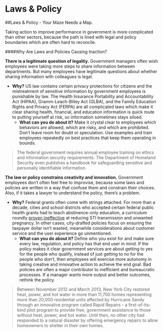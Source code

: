 # Laws & Policy

\##Laws & Policy - Your Maze Needs a Map.

Taking action to improve performance in government is more complicated than other sectors, because the path is lined with legal and policy boundaries which are often hard to reconcile.

\####Why Are Laws and Policies Causing Inaction?

**There is a legitimate question of legality.** Government managers often wish employees were taking more steps to share information between departments. But many employees have legitimate questions about whether sharing information with colleagues is legal.

* **Why?** US law contains certain privacy protections for citizens and the mistreatment of sensitive information by government employees is punishable by law. The Health Insurance Portability and Accountability Act (HIPAA), Gramm-Leach-Bliley Act (GLBA), and the Family Education Rights and Privacy Act (FERPA) are all complicated laws which make it clear sharing health, financial, and education information is quick route to putting yourself at risk, so information sometimes stays siloed.
  * **What can you do about it?** Make it crystal clear to employees which behaviors are allowed, which are risky, and which are prohibited. Don’t leave room for doubt or speculation. Use examples and train employees repeatedly on best practices that keep them operating in bounds.

> The federal government requires annual employee training on ethics and information security requirements. The Department of Homeland Security even publishes a handbook for safeguarding sensitive and personally identifiable information.

**The law or policy constrains creativity and innovation.** Government employees don’t often feel free to improvise, because some laws and policies are written in a way that confuse them and constrain their choices. Also, if it takes a lawyer to understand the policy, there’s a problem.

* **Why?** Federal grants often come with strings attached. For more than a decade, cities and school districts who accepted certain federal public health grants had to teach abstinence-only education, a curriculum roundly [proven ineffective](https://en.wikipedia.org/wiki/Abstinence-only_sex_education) at reducing STI transmission and unwanted pregnancy. In other cases, city-drafted policies focus on ensuring the taxpayer dollar isn’t wasted, meanwhile considerations about customer service and the user experience go unmentioned.
  * **What can you do about it?** Define who you exist for and make sure every law, regulation, and policy has that end user in mind. If the policy makes it clear government services are about getting to yes for the people who qualify, instead of just getting to no for the people who don’t, then employees will exercise more autonomy in taking creative and innovative action to achieve the end goal. Bad policies are often a major contributor to inefficient and bureaucratic processes. If a manager wants more output and better outcomes, rethink the policy.

> Between November 2012 and March 2013, New York City restored heat, power, and hot water in more than 11,700 homes representing more than 20,000 residential units affected by Hurricane Sandy through an innovative program called Rapid Repairs - a first-of-its-kind pilot program to provide free, government assistance to those without heat, power, and hot water. Until then, no other city had responded to a natural disaster by offering emergency repairs to allow homeowners to shelter in their own homes.
